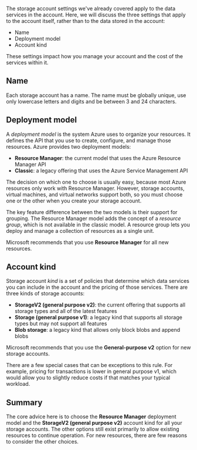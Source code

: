 The storage account settings we've already covered apply to the data services in the account. Here, we will discuss the three settings that apply to the account itself, rather than to the data stored in the account:

- Name
- Deployment model
- Account kind

These settings impact how you manage your account and the cost of the services within it.

## Name

Each storage account has a name. The name must be globally unique, use only lowercase letters and digits and be between 3 and 24 characters.

## Deployment model

A _deployment model_ is the system Azure uses to organize your resources. It defines the API that you use to create, configure, and manage those resources. Azure provides two deployment models:

- **Resource Manager**: the current model that uses the Azure Resource Manager API
- **Classic**: a legacy offering that uses the Azure Service Management API

The decision on which one to choose is usually easy, because most Azure resources only work with Resource Manager. However, storage accounts, virtual machines, and virtual networks support both, so you must choose one or the other when you create your storage account.

The key feature difference between the two models is their support for grouping. The Resource Manager model adds the concept of a _resource group_, which is not available in the classic model. A resource group lets you deploy and manage a collection of resources as a single unit.

Microsoft recommends that you use **Resource Manager** for all new resources.

## Account kind

Storage account _kind_ is a set of policies that determine which data services you can include in the account and the pricing of those services. There are three kinds of storage accounts:

- **StorageV2 (general purpose v2)**: the current offering that supports all storage types and all of the latest features
- **Storage (general purpose v1)**: a legacy kind that supports all storage types but may not support all features
- **Blob storage**: a legacy kind that allows only block blobs and append blobs

Microsoft recommends that you use the **General-purpose v2** option for new storage accounts.

There are a few special cases that can be exceptions to this rule. For example, pricing for transactions is lower in general purpose v1, which would allow you to slightly reduce costs if that matches your typical workload.

## Summary

The core advice here is to choose the **Resource Manager** deployment model and the **StorageV2 (general purpose v2)** account kind for all your storage accounts. The other options still exist primarily to allow existing resources to continue operation. For new resources, there are few reasons to consider the other choices.